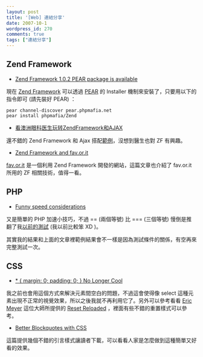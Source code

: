 ```yaml
---
layout: post
title: '[Web] 連結分享'
date: 2007-10-1
wordpress_id: 270
comments: true
tags: ["連結分享"]
---
```


<!--more-->
## Zend Framework

* [Zend Framework 1.0.2 PEAR package is available](http://fashion.hosmoz.net/post/2007/09/30/Zend-Framework-102-PEAR-package-is-available)

現在 [Zend Framework](http://framework.zend.com) 可以透過 [PEAR](http://pear.php.net) 的 Installer 機制來安裝了，只要用以下的指令即可 (請先裝好 PEAR) ：

```
pear channel-discover pear.phpmafia.net
pear install phpmafia/Zend

```

* [看澳洲眼科医生玩转ZendFramework和AJAX](http://www.phpchina.com/31261/viewspace_15190.html)

還不錯的 Zend Framework 和 Ajax 搭配[範例](http://www.vernona.com/ZTUTE/menus/menus/menus)，沒想到醫生也對 ZF 有興趣。

* [Zend Framework and fav.or.it](http://blog.assembleron.com/2007/10/01/zend-framework-and-favorit/)

[fav.or.it](http://fav.or.it/) 是一個利用 Zend Framework 開發的網站，這篇文章也介紹了 fav.or.it 所用的 ZF 相關技術，值得一看。



## PHP

* [Funny speed considerations](http://schlitt.info/applications/blog/index.php?/archives/565-Funny-speed-considerations.html)

又是簡單的 PHP 加速小技巧，不過 == (兩個等號) 比 === (三個等號) 慢倒是推翻了我[以前的測試](http://blog.roodo.com/jaceju/archives/1373062.html) (我以前比較笨 XD )。

其實我的結果和上面的文章裡範例結果會不一樣是因為測試條件的關係，有空再來完整測試一次。



## CSS

* [* { margin: 0; padding: 0; } No Longer Cool](http://css-tricks.com/margin-0-padding-0-no-longer-cool/)

我之前也會用這個方式來解決元素間空白的問題，不過這會使得像 select 這種元素出現不正常的視覺效果，所以之後我就不再利用它了。另外可以參考看看 [Eric Meyer](http://meyerweb.com/) 這位大師所提供的 [Reset Reloaded](http://meyerweb.com/eric/thoughts/2007/05/01/reset-reloaded/) ，裡面有些不錯的重置樣式可以參考。

* [Better Blockquotes with CSS](http://css-tricks.com/better-blockquotes-with-css/)

這篇提供幾個不錯的引言樣式讓讀者下載，可以看看人家是怎麼做到這種簡單又好看的效果。


